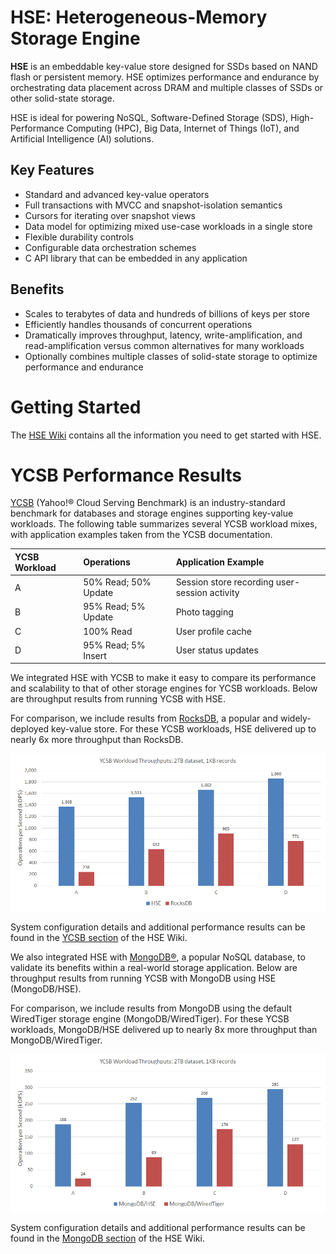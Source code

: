 # HSE: Heterogeneous-Memory Storage Engine

**HSE** is an embeddable
key-value store designed for SSDs based on NAND flash or persistent memory.
HSE optimizes performance and endurance by orchestrating data
placement across DRAM and multiple classes of SSDs or other
solid-state storage.

HSE is ideal for powering NoSQL, Software-Defined Storage (SDS),
High-Performance Computing (HPC), Big Data,
Internet of Things (IoT), and Artificial Intelligence (AI) solutions.

## Key Features

* Standard and advanced key-value operators
* Full transactions with MVCC and snapshot-isolation semantics
* Cursors for iterating over snapshot views
* Data model for optimizing mixed use-case workloads in a single store
* Flexible durability controls
* Configurable data orchestration schemes
* C API library that can be embedded in any application

## Benefits

* Scales to terabytes of data and hundreds of billions of keys per store
* Efficiently handles thousands of concurrent operations
* Dramatically improves throughput, latency, write-amplification,
and read-amplification versus common alternatives for many workloads
* Optionally combines multiple classes of solid-state storage to
optimize performance and endurance

# Getting Started

The [HSE Wiki](https://github.com/hse-project/hse/wiki)
contains all the information you need to get started with HSE.

# YCSB Performance Results

[YCSB](https://github.com/brianfrankcooper/YCSB)
(Yahoo!&reg; Cloud Serving Benchmark) is an industry-standard
benchmark for databases and storage engines supporting key-value
workloads.
The following table summarizes several YCSB workload mixes,
with application examples taken from the YCSB documentation.

| YCSB Workload | Operations | Application Example |
| :-- | :-- | :-- |
| A | 50% Read; 50% Update | Session store recording user-session activity |
| B | 95% Read; 5% Update | Photo tagging |
| C | 100% Read | User profile cache |
| D | 95% Read; 5% Insert | User status updates |


We integrated HSE with YCSB to make it easy to compare its performance
and scalability to that of other storage engines for YCSB workloads.
Below are throughput results from running YCSB with HSE.

For comparison, we include results from [RocksDB](https://rocksdb.org/),
a popular and widely-deployed key-value store.  For these YCSB workloads,
HSE delivered up to nearly 6x more throughput than RocksDB.

<img src="img/HSE-RocksDB-YCSB-Tput.png?raw=true">

System configuration details and additional performance results can be
found in the [YCSB section](https://github.com/hse-project/hse/wiki/YCSB)
of the HSE Wiki.

We also integrated HSE with [MongoDB&reg;](https://github.com/mongodb/mongo),
a popular NoSQL database, to validate its benefits within a real-world
storage application.  Below are throughput results from running
YCSB with MongoDB using HSE (MongoDB/HSE).

For comparison, we include results from MongoDB using the default WiredTiger
storage engine (MongoDB/WiredTiger).  For these YCSB workloads, MongoDB/HSE
delivered up to nearly 8x more throughput than MongoDB/WiredTiger.

<img src="img/HSE-MongoDB-YCSB-Tput.png?raw=true">

System configuration details and additional performance results can be found
in the [MongoDB section](https://github.com/hse-project/hse/wiki/MongoDB)
of the HSE Wiki.
